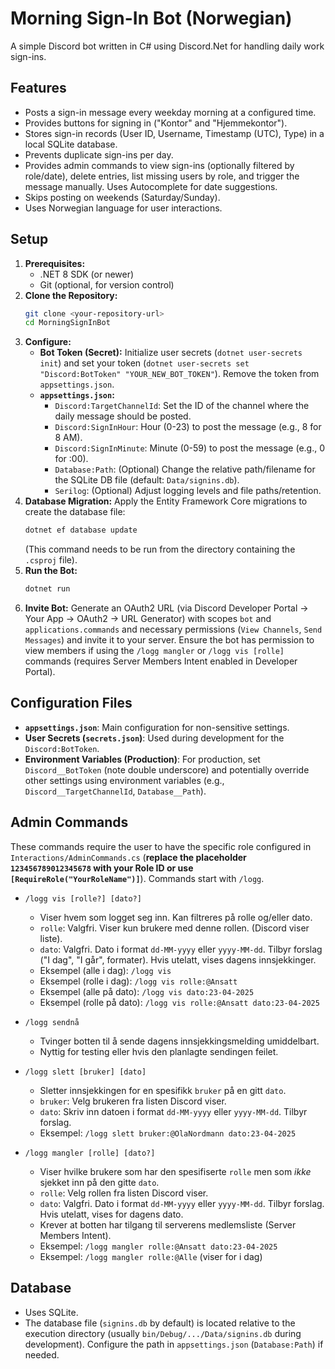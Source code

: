 # Morning Sign-In Bot (Norwegian)

A simple Discord bot written in C# using Discord.Net for handling daily work sign-ins.

## Features

- Posts a sign-in message every weekday morning at a configured time.
- Provides buttons for signing in ("Kontor" and "Hjemmekontor").
- Stores sign-in records (User ID, Username, Timestamp (UTC), Type) in a local SQLite database.
- Prevents duplicate sign-ins per day.
- Provides admin commands to view sign-ins (optionally filtered by role/date), delete entries, list missing users by role, and trigger the message manually. Uses Autocomplete for date suggestions.
- Skips posting on weekends (Saturday/Sunday).
- Uses Norwegian language for user interactions.

## Setup

1.  **Prerequisites:**
    - .NET 8 SDK (or newer)
    - Git (optional, for version control)
2.  **Clone the Repository:**
    ```bash
    git clone <your-repository-url>
    cd MorningSignInBot
    ```
3.  **Configure:**
    - **Bot Token (Secret):** Initialize user secrets (`dotnet user-secrets init`) and set your token (`dotnet user-secrets set "Discord:BotToken" "YOUR_NEW_BOT_TOKEN"`). Remove the token from `appsettings.json`.
    - **`appsettings.json`:**
      - `Discord:TargetChannelId`: Set the ID of the channel where the daily message should be posted.
      - `Discord:SignInHour`: Hour (0-23) to post the message (e.g., 8 for 8 AM).
      - `Discord:SignInMinute`: Minute (0-59) to post the message (e.g., 0 for :00).
      - `Database:Path`: (Optional) Change the relative path/filename for the SQLite DB file (default: `Data/signins.db`).
      - `Serilog`: (Optional) Adjust logging levels and file paths/retention.
4.  **Database Migration:** Apply the Entity Framework Core migrations to create the database file:
    ```bash
    dotnet ef database update
    ```
    (This command needs to be run from the directory containing the `.csproj` file).
5.  **Run the Bot:**
    ```bash
    dotnet run
    ```
6.  **Invite Bot:** Generate an OAuth2 URL (via Discord Developer Portal -> Your App -> OAuth2 -> URL Generator) with scopes `bot` and `applications.commands` and necessary permissions (`View Channels`, `Send Messages`) and invite it to your server. Ensure the bot has permission to view members if using the `/logg mangler` or `/logg vis [rolle]` commands (requires Server Members Intent enabled in Developer Portal).

## Configuration Files

- **`appsettings.json`**: Main configuration for non-sensitive settings.
- **User Secrets (`secrets.json`)**: Used during development for the `Discord:BotToken`.
- **Environment Variables (Production)**: For production, set `Discord__BotToken` (note double underscore) and potentially override other settings using environment variables (e.g., `Discord__TargetChannelId`, `Database__Path`).

## Admin Commands

These commands require the user to have the specific role configured in `Interactions/AdminCommands.cs` (**replace the placeholder `123456789012345678` with your Role ID or use `[RequireRole("YourRoleName")]`**). Commands start with `/logg`.

- `/logg vis [rolle?] [dato?]`

  - Viser hvem som logget seg inn. Kan filtreres på rolle og/eller dato.
  - `rolle`: Valgfri. Viser kun brukere med denne rollen. (Discord viser liste).
  - `dato`: Valgfri. Dato i format `dd-MM-yyyy` eller `yyyy-MM-dd`. Tilbyr forslag ("I dag", "I går", formater). Hvis utelatt, vises dagens innsjekkinger.
  - Eksempel (alle i dag): `/logg vis`
  - Eksempel (rolle i dag): `/logg vis rolle:@Ansatt`
  - Eksempel (alle på dato): `/logg vis dato:23-04-2025`
  - Eksempel (rolle på dato): `/logg vis rolle:@Ansatt dato:23-04-2025`

- `/logg sendnå`

  - Tvinger botten til å sende dagens innsjekkingsmelding umiddelbart.
  - Nyttig for testing eller hvis den planlagte sendingen feilet.

- `/logg slett [bruker] [dato]`

  - Sletter innsjekkingen for en spesifikk `bruker` på en gitt `dato`.
  - `bruker`: Velg brukeren fra listen Discord viser.
  - `dato`: Skriv inn datoen i format `dd-MM-yyyy` eller `yyyy-MM-dd`. Tilbyr forslag.
  - Eksempel: `/logg slett bruker:@OlaNordmann dato:23-04-2025`

- `/logg mangler [rolle] [dato?]`
  - Viser hvilke brukere som har den spesifiserte `rolle` men som _ikke_ sjekket inn på den gitte `dato`.
  - `rolle`: Velg rollen fra listen Discord viser.
  - `dato`: Valgfri. Dato i format `dd-MM-yyyy` eller `yyyy-MM-dd`. Tilbyr forslag. Hvis utelatt, vises for dagens dato.
  - Krever at botten har tilgang til serverens medlemsliste (Server Members Intent).
  - Eksempel: `/logg mangler rolle:@Ansatt dato:23-04-2025`
  - Eksempel: `/logg mangler rolle:@Alle` (viser for i dag)

## Database

- Uses SQLite.
- The database file (`signins.db` by default) is located relative to the execution directory (usually `bin/Debug/.../Data/signins.db` during development). Configure the path in `appsettings.json` (`Database:Path`) if needed.
